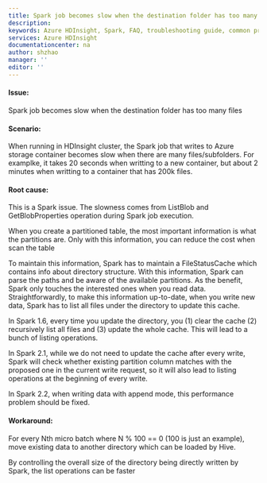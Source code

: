 ```yaml
---
title: Spark job becomes slow when the destination folder has too many files | Microsoft Docs
description: 
keywords: Azure HDInsight, Spark, FAQ, troubleshooting guide, common problems, remote submission
services: Azure HDInsight
documentationcenter: na
author: shzhao
manager: ''
editor: ''
---
```


#### Issue:
Spark job becomes slow when the destination folder has too many files

#### Scenario:
When running in HDInsight cluster, the Spark job that writes to Azure storage container becomes slow when there are many files/subfolders. For examplke, it takes 20 seconds when writting to a new container, but about 2 minutes when writting to a container that has 200k files.

#### Root cause:
This is a Spark issue. The slowness comes from ListBlob and GetBlobProperties operation during Spark job execution.

When you create a partitioned table, the most important information is what the partitions are. Only with this information, you can reduce the cost when scan the table

To maintain this information, Spark has to maintain a FileStatusCache which contains info about directory structure. With this information, Spark can parse the paths and be aware of the available partitions. As the benefit, Spark only touches the interested ones when you read data. Straightforwardly, to make this information up-to-date, when you write new data, Spark has to list all files under the directory to update this cache.

In Spark 1.6, every time you update the directory, you (1) clear the cache (2) recursively list all files and (3) update the whole cache. This will lead to a bunch of listing operations.

In Spark 2.1, while we do not need to update the cache after every write, Spark will check whether existing partition column matches with the proposed one in the current write request, so it will also lead to listing operations at the beginning of every write.

In Spark 2.2, when writing data with append mode, this performance problem should be fixed.
 
#### Workaround:
For every Nth micro batch where N % 100 == 0 (100 is just an example), move existing data to another directory which can be loaded by Hive.

By controlling the overall size of the directory being directly written by Spark, the list operations can be faster 

